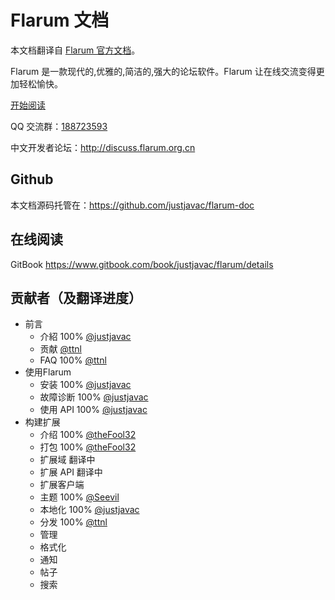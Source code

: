 # Flarum 文档

本文档翻译自 [Flarum 官方文档](http://flarum.org/docs/)。

Flarum 是一款现代的,优雅的,简洁的,强大的论坛软件。Flarum 让在线交流变得更加轻松愉快。

[开始阅读](https://www.gitbook.com/book/justjavac/flarum/details)

QQ 交流群：<a target="_blank" href="http://shang.qq.com/wpa/qunwpa?idkey=ce16b9ac4b222fce3102c41fcc39048cba045d1d242bc33ed5e845c1166c138a" title="Flarum交流群">188723593</a>

中文开发者论坛：http://discuss.flarum.org.cn

## Github

本文档源码托管在：https://github.com/justjavac/flarum-doc

## 在线阅读

GitBook https://www.gitbook.com/book/justjavac/flarum/details

## 贡献者（及翻译进度）

* 前言
  * 介紹 100% [@justjavac](https://github.com/justjavac)
  * 贡献 [@ttnl](https://github.com/ttnl)
  * FAQ 100% [@ttnl](https://github.com/ttnl)
* 使用Flarum
  * 安装 100% [@justjavac](https://github.com/justjavac)
  * 故障诊断 100% [@justjavac](https://github.com/justjavac)
  * 使用 API 100% [@justjavac](https://github.com/justjavac)
* 构建扩展
  * 介绍 100% [@theFool32](https://github.com/theFool32)
  * 打包 100% [@theFool32](https://github.com/theFool32)
  * 扩展域 翻译中
  * 扩展 API 翻译中
  * 扩展客户端
  * 主题 100% [@Seevil](https://github.com/Seevil)
  * 本地化 100% [@justjavac](https://github.com/justjavac)
  * 分发 100% [@ttnl](https://github.com/ttnl)
  * 管理
  * 格式化
  * 通知
  * 帖子
  * 搜索
